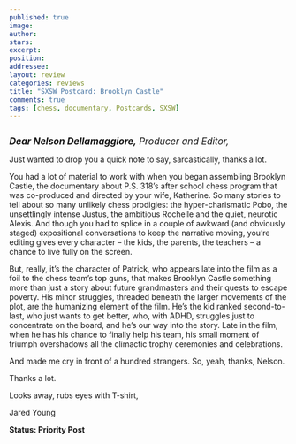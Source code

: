 ```yaml
---
published: true
image:
author: 
stars: 
excerpt: 
position: 
addressee: 
layout: review
categories: reviews
title: "SXSW Postcard: Brooklyn Castle"
comments: true
tags: [chess, documentary, Postcards, SXSW]
---
```

<div><p><span class="full-image-block ssNonEditable"><img src="http://static.squarespace.com/static/5005f6bcc4aa41161b33e89e/5329cf1fe4b07c068ebf74de/5329cf1fe4b07c068ebf7500/1336620362009/brooklyncastle.jpg" alt="" /></span></p>
<p><span style="font-size:120%;"><em><strong>Dear Nelson Dellamaggiore,</strong> Producer and Editor,</em></span></p>
<p>Just wanted to drop you a quick note to say, sarcastically, thanks a lot.</p>
<p>You had a lot of material to work with when you began assembling Brooklyn Castle, the documentary about P.S. 318&rsquo;s after school chess program that was co-produced and directed by your wife, Katherine. So many stories to tell about so many unlikely chess prodigies: the hyper-charismatic Pobo, the unsettlingly intense Justus, the ambitious Rochelle and the quiet, neurotic Alexis. And though you had to splice in a couple of awkward (and obviously staged) expositional conversations to keep the narrative moving, you&rsquo;re editing gives every character &ndash; the kids, the parents, the teachers &ndash; a chance to live fully on the screen.</p>
<p>But, really, it&rsquo;s the character of Patrick, who appears late into the film as a foil to the chess team&rsquo;s top guns, that makes Brooklyn Castle something more than just a story about future grandmasters and their quests to escape poverty. His minor struggles, threaded beneath the larger movements of the plot, are the humanizing element of the film. He&rsquo;s the kid ranked second-to-last, who just wants to get better, who, with ADHD, struggles just to concentrate on the board, and he&rsquo;s our way into the story. Late in the film, when he has his chance to finally help his team, his small moment of triumph overshadows all the climactic trophy ceremonies and celebrations.</p>
<p>And made me cry in front of a hundred strangers.  So, yeah, thanks, Nelson.</p>
<p>Thanks a lot.</p>
<p>Looks away, rubs eyes with T-shirt,</p>
<p>Jared Young</p>
<p><strong>Status: Priority Post</strong></p></div>
